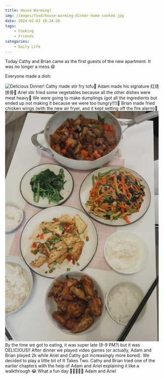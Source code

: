 ```yaml
---
title: House Warming!
img: /images/food/house-warming-dinner-home-cooked.jpg
date: 2024-02-03 18:24:26
tags:
    - Cooking
    - Friends
categories:
    - Daily Life
---
```


Today Cathy and Brian came as the first guests of the new apartment. It was no longer a mess 😆

Everyone made a dish: 

<!-- ![Delicious Dinner!](/images/food/house-warming-dinner-home-cooked.jpg) --!>
<img src="/images/food/house-warming-dinner-home-cooked.jpg" alt="Delicious Dinner!" width="500" />
Cathy made stir fry tofu🍲
Adam made his signature 红烧排骨🥘
Ariel stir fried some vegetables because all the other dishes were meat heavy🥗 
We were going to make dumplings (got all the ingredients but ended up not making it because we were too hungry!!!)🥟
Brian made fried chicken wings (with the new air fryer, and it kept setting off the fire alarm)🍗
<!-- ![Delicious Dinner Zoomed In!](/images/food/house-warming-dinner-home-cooked-zoomed-in.jpg) --!>
<img src="/images/food/house-warming-dinner-home-cooked-zoomed-in.jpg" alt="Delicious Dinner Zoomed In!" width="500" />

By the time we got to eating, it was super late (8-9 PM?) but it was DELICIOUS!!

After dinner we played video games (or actually, Adam and Brian played 2k while Ariel and Cathy got increasingly more bored). We decided to play a little bit of It Takes Two. Cathy and Brian tried one of the earlier chapters with the help of Adam and Ariel explaining it like a walkthrough 😂

What a fun day 🥳🍲🍜🥘🥟 

Adam and Ariel
